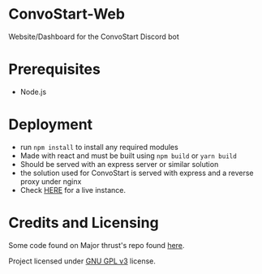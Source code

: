 # ConvoStart-Web
 Website/Dashboard for the ConvoStart Discord bot

# Prerequisites
 * Node.js

# Deployment
 * run `npm install` to install any required modules
 * Made with react and must be built using `npm build` or `yarn build`
 * Should be served with an express server or similar solution
 * the solution used for ConvoStart is served with express and a reverse proxy under nginx
 * Check [HERE](https://convostart.tk) for a live instance.
 

# Credits and Licensing
 Some code found on Major thrust's repo found [here](https://github.com/Major-Thrust/Discord-Bot-Dashboard-React).
 
 Project licensed under [GNU GPL v3](https://www.gnu.org/licenses/gpl-3.0.en.html) license.